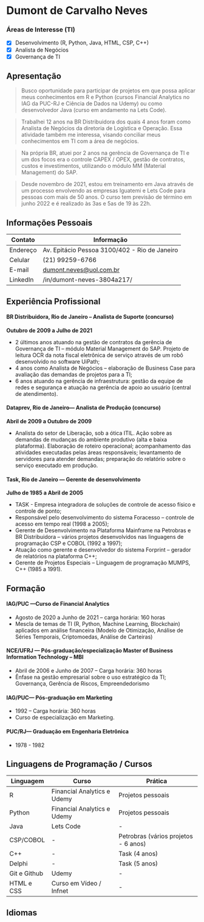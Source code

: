 # Dumont de Carvalho Neves
### Áreas de Interesse (TI)
- [X] Desenvolvimento (R, Python, Java, HTML, CSP, C++)
- [X] Analista de Negócios
- [X] Governança de TI

## Apresentação
>Busco oportunidade para participar de projetos em que possa aplicar meus conhecimentos em R e Python (cursos Financial Analytics no IAG da PUC-RJ e Ciência de Dados na Udemy) ou como desenvolvedor Java (curso em andamento na Lets Code).   

>Trabalhei 12 anos na BR Distribuidora dos quais 4 anos foram como Analista de Negócios da diretoria de Logística e Operação. Essa atividade também me interessa, visando conciliar meus conhecimentos em TI com a área de negócios. 

>Na própria BR, atuei por 2 anos na gerência de Governança de TI e um dos focos era o controle CAPEX / OPEX, gestão de contratos, custos e investimentos, utilizando o módulo MM (Material Management) do SAP.

>Desde novembro de 2021, estou em treinamento em Java através de um processo envolvendo as empresas Iguatemi e Lets Code para pessoas com mais de 50 anos.  O curso tem previsão de término em junho 2022 e é realizado às 3as e 5as de 19 às 22h.

## Informações Pessoais
Contato | Informação
----------- | ---------
Endereço | Av. Epitácio Pessoa 3100/402 - Rio de Janeiro
Celular | (21) 99259-6766
E-mail | dumont.neves@uol.com.br
LinkedIn | /in/dumont-neves-3804a217/

## Experiência Profissional
#### BR Distribuidora, Rio de Janeiro – Analista de Suporte (concurso)
**Outubro de 2009 a Julho de 2021**
* 2 últimos anos atuando na gestão de contratos da gerência de Governança de TI – módulo Material Management do SAP.  Projeto de leitura OCR da nota fiscal eletrônica de serviço através de um robô desenvolvido no software UiPath;
* 4 anos como Analista de Negócios – elaboração de Business Case para avaliação das demandas de projetos para a TI;
* 6 anos atuando na gerência de infraestrutura: gestão da equipe de redes e segurança e atuação na gerência de apoio ao usuário (central de atendimento). 

#### Dataprev, Rio de Janeiro— Analista de Produção (concurso)
**Abril de 2009 a Outubro de 2009**
* Analista do setor de Liberação, sob a ótica ITIL.  Ação sobre as demandas de mudanças do ambiente produtivo (alta e baixa plataforma). Elaboração de roteiro operacional; acompanhamento das atividades executadas pelas áreas responsáveis; levantamento de servidores para atender demandas; preparação do relatório sobre o serviço executado em produção.

#### Task, Rio de Janeiro — Gerente de desenvolvimento
**Julho de 1985 a Abril de 2005**
* TASK - Empresa integradora de soluções de controle de acesso físico e controle de ponto;
* Responsável pelo desenvolvimento do sistema Foracesso – controle de acesso em tempo real (1998 a 2005); 
* Gerente de Desenvolvimento na Plataforma Mainframe na Petrobras e BR Distribuidora – vários projetos desenvolvidos nas linguagens de programação CSP e COBOL (1992 a 1997);
* Atuação como gerente e desenvolvedor do sistema Forprint – gerador de relatórios na plataforma C++;
* Gerente de Projetos Especiais – Linguagem de programação MUMPS, C++ (1985 a 1991).

## Formação
#### IAG/PUC —Curso de Financial Analytics 
* Agosto de 2020 a Junho de 2021 – carga horária: 160 horas
* Mescla de temas de TI (R, Python, Machine Learning, Blockchain) aplicados em análise financeira (Modelo de Otimização, Análise de Séries Temporais, Criptomoedas, Análise de Carteiras)

#### NCE/UFRJ — Pós-graduação/especialização Master of Business Information Technology – MBI
* Abril de 2006 e Junho de 2007 – Carga horária: 360 horas
* Ênfase na gestão empresarial sobre o uso estratégico da TI; Governança, Gerência de Riscos, Empreendedorismo

#### IAG/PUC— Pós-graduação em Marketing
* 1992 – Carga horária: 360 horas
* Curso de especialização em Marketing.  

#### PUC/RJ— Graduação em Engenharia Eletrônica
* 1978 - 1982

## Linguagens de Programação / Cursos
Linguagem | Curso | Prática
----------- | --------- | ---------
R | Financial Analytics e Udemy | Projetos pessoais
Python | Financial Analytics e Udemy | Projetos pessoais
Java |	Lets Code | -
CSP/COBOL	| - |	Petrobras (vários projetos - 6 anos)
C++	| - |	Task (4 anos)
Delphi | - | Task (5 anos)
Git e Github | Udemy | -	
HTML e CSS | Curso em Vídeo / Infnet | -	

## Idiomas
